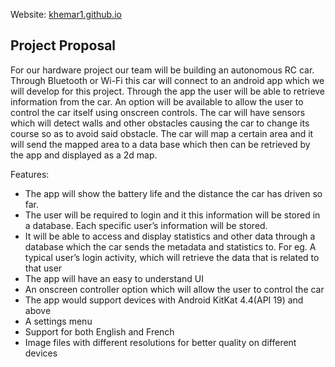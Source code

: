 
<p>Website: <a href="https://khemar1.github.io/">khemar1.github.io</a></p>

<h2>Project Proposal</h2>


<p>For our hardware project our team will be building an autonomous RC car. Through Bluetooth or Wi-Fi this car will connect to an android app which we will develop for this project. Through the app the user will be able to retrieve information from the car. An option will be available to allow the user to control the car itself using onscreen controls. The car will have sensors which will detect walls and other obstacles causing the car to change its course so as to avoid said obstacle. The car will map a certain area and it will send the mapped area to a data base which then can be retrieved by the app and displayed as a 2d map.</p>  
<p>Features:</p>
 <ul>
  <li>The app will show the battery life and the distance the car has driven so far.</li>
  <li>The user will be required to login and it this information will be stored in a database. Each specific user’s information will be stored.</li>
  <li>It will be able to access and display statistics and other data through a database which the car sends the metadata and statistics to. For eg. A typical user’s login activity, which will retrieve the data that is related to that user</li> 
  <li>The app will have an easy to understand UI</li>
  <li>An onscreen controller option which will allow the user to control the car</li>
  <li>The app would support devices with Android KitKat 4.4(API 19) and above</li>
  <li>A settings menu</li>
  <li>Support for both English and French</li>
  <li>Image files with different resolutions for better quality on different devices</li> 
 </ul>






